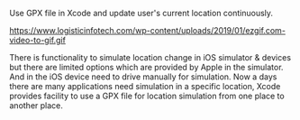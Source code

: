 Use GPX file in Xcode and update user's current location continuously.


https://www.logisticinfotech.com/wp-content/uploads/2019/01/ezgif.com-video-to-gif.gif

There is functionality to simulate location change in iOS simulator & devices but there are limited options which are provided by Apple in the simulator. And in the iOS device need to drive manually for simulation. Now a days there are many applications need simulation in a specific location, Xcode provides facility to use a GPX file for location simulation from one place to another place.
